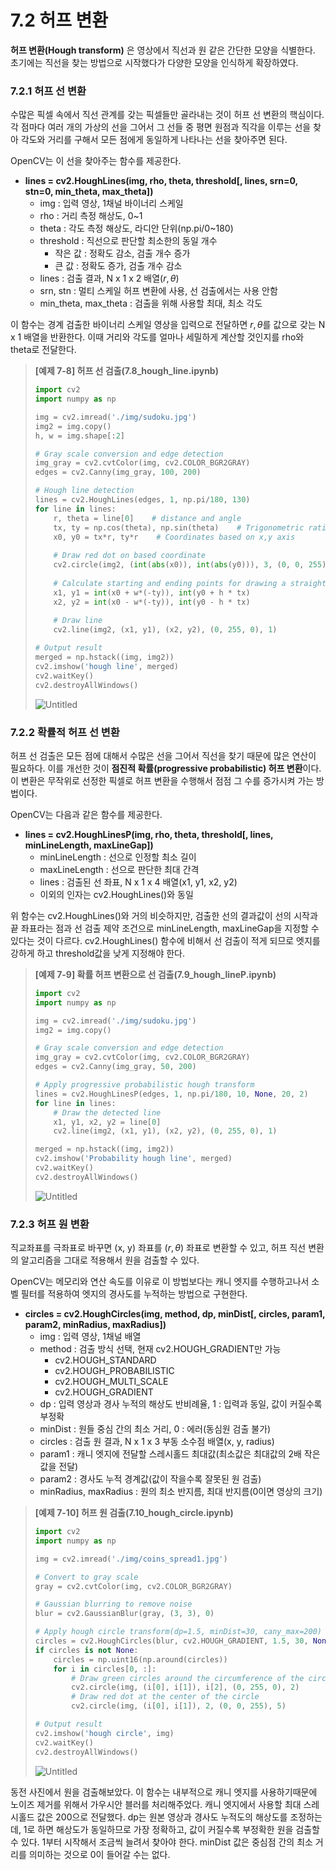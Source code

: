 # 7.2 허프 변환

**허프 변환(Hough transform)** 은 영상에서 직선과 원 같은 간단한 모양을 식별한다. 초기에는 직선을 찾는 방법으로 시작했다가 다양한 모양을 인식하게 확장하였다.

### 7.2.1 허프 선 변환

수많은 픽셀 속에서 직선 관계를 갖는 픽셀들만 골라내는 것이 허프 선 변환의 핵심이다. 각 점마다 여러 개의 가상의 선을 그어서 그 선들 중 평면 원점과 직각을 이루는 선을 찾아 각도와 거리를 구해서 모든 점에게 동일하게 나타나는 선을 찾아주면 된다.

OpenCV는 이 선을 찾아주는 함수를 제공한다.

- **lines = cv2.HoughLines(img, rho, theta, threshold[, lines, srn=0, stn=0, min_theta, max_theta])**
    - img : 입력 영상, 1채널 바이너리 스케일
    - rho : 거리 측정 해상도, 0~1
    - theta : 각도 측정 해상도, 라디안 단위(np.pi/0~180)
    - threshold : 직선으로 판단할 최소한의 동일 개수
        - 작은 값 : 정확도 감소, 검출 개수 증가
        - 큰 값 : 정확도 증가, 검출 개수 감소
    - lines : 검출 결과, N x 1 x 2 배열($r, \theta$)
    - srn, stn : 멀티 스케일 허프 변환에 사용, 선 검출에서는 사용 안함
    - min_theta, max_theta : 검출을 위해 사용할 최대, 최소 각도

이 함수는 경계 검출한 바이너리 스케일 영상을 입력으로 전달하면 $r, \theta$를 값으로 갖는 N x 1 배열을 반환한다. 이때 거리와 각도를 얼마나 세밀하게 계산할 것인지를 rho와 theta로 전달한다.


> **[예제 7-8] 허프 선 검출(7.8_hough_line.ipynb)**
> 
> 
> ```python
> import cv2
> import numpy as np
> 
> img = cv2.imread('./img/sudoku.jpg')
> img2 = img.copy()
> h, w = img.shape[:2]
> 
> # Gray scale conversion and edge detection
> img_gray = cv2.cvtColor(img, cv2.COLOR_BGR2GRAY)
> edges = cv2.Canny(img_gray, 100, 200)
> 
> # Hough line detection
> lines = cv2.HoughLines(edges, 1, np.pi/180, 130)
> for line in lines:
>     r, theta = line[0]    # distance and angle
>     tx, ty = np.cos(theta), np.sin(theta)    # Trigonometric ratios for x and y axes
>     x0, y0 = tx*r, ty*r    # Coordinates based on x,y axis
>     
>     # Draw red dot on based coordinate
>     cv2.circle(img2, (int(abs(x0)), int(abs(y0))), 3, (0, 0, 255), -1)
>     
>     # Calculate starting and ending points for drawing a straight line equation
>     x1, y1 = int(x0 + w*(-ty)), int(y0 + h * tx)
>     x2, y2 = int(x0 - w*(-ty)), int(y0 - h * tx)
>     
>     # Draw line
>     cv2.line(img2, (x1, y1), (x2, y2), (0, 255, 0), 1)
> 
> # Output result
> merged = np.hstack((img, img2))
> cv2.imshow('hough line', merged)
> cv2.waitKey()
> cv2.destroyAllWindows()
> ```
> 
> ![Untitled](7%202%20%E1%84%92%E1%85%A5%E1%84%91%E1%85%B3%20%E1%84%87%E1%85%A7%E1%86%AB%E1%84%92%E1%85%AA%E1%86%AB%2004a5c0f269914fa4bc5804c319a8f2a9/Untitled.png)
> 

### 7.2.2 확률적 허프 선 변환

허프 선 검출은 모든 점에 대해서 수많은 선을 그어서 직선을 찾기 때문에 많은 연산이 필요하다. 이를 개선한 것이 **점진적 확률(progressive probabilistic) 허프 변환**이다. 이 변환은 무작위로 선정한 픽셀로 허프 변환을 수행해서 점점 그 수를 증가시켜 가는 방법이다.

OpenCV는 다음과 같은 함수를 제공한다.

- **lines = cv2.HoughLinesP(img, rho, theta, threshold[, lines, minLineLength, maxLineGap])**
    - minLineLength : 선으로 인정할 최소 길이
    - maxLineLength : 선으로 판단한 최대 간격
    - lines : 검출된 선 좌표, N x 1 x 4 배열(x1, y1, x2, y2)
    - 이외의 인자는 cv2.HoughLines()와 동일

위 함수는 cv2.HoughLines()와 거의 비슷하지만, 검출한 선의 결과값이 선의 시작과 끝 좌표라는 점과 선 검출 제약 조건으로 minLineLength, maxLineGap을 지정할 수 있다는 것이 다르다. cv2.HoughLines() 함수에 비해서 선 검출이 적게 되므로 엣지를 강하게 하고 threshold값을 낮게 지정해야 한다.


> **[예제 7-9] 확률 허프 변환으로 선 검출(7.9_hough_lineP.ipynb)**
> 
> 
> ```python
> import cv2
> import numpy as np
> 
> img = cv2.imread('./img/sudoku.jpg')
> img2 = img.copy()
> 
> # Gray scale conversion and edge detection
> img_gray = cv2.cvtColor(img, cv2.COLOR_BGR2GRAY)
> edges = cv2.Canny(img_gray, 50, 200)
> 
> # Apply progressive probabilistic hough transform
> lines = cv2.HoughLinesP(edges, 1, np.pi/180, 10, None, 20, 2)
> for line in lines:
>     # Draw the detected line
>     x1, y1, x2, y2 = line[0]
>     cv2.line(img2, (x1, y1), (x2, y2), (0, 255, 0), 1)
> 
> merged = np.hstack((img, img2))
> cv2.imshow('Probability hough line', merged)
> cv2.waitKey()
> cv2.destroyAllWindows()
> ```
> 
> ![Untitled](7%202%20%E1%84%92%E1%85%A5%E1%84%91%E1%85%B3%20%E1%84%87%E1%85%A7%E1%86%AB%E1%84%92%E1%85%AA%E1%86%AB%2004a5c0f269914fa4bc5804c319a8f2a9/Untitled%201.png)
> 

### 7.2.3 허프 원 변환

직교좌표를 극좌표로 바꾸면 (x, y) 좌표를 ($r, \theta$) 좌표로 변환할 수 있고, 허프 직선 변환의 알고리즘을 그대로 적용해서 원을 검출할 수 있다. 

OpenCV는 메모리와 연산 속도를 이유로 이 방법보다는 캐니 엣지를 수행하고나서 소벨 필터를 적용하여 엣지의 경사도를 누적하는 방법으로 구현한다.

- **circles = cv2.HoughCircles(img, method, dp, minDist[, circles, param1, param2, minRadius, maxRadius])**
    - img : 입력 영상, 1채널 배열
    - method : 검출 방식 선택, 현재 cv2.HOUGH_GRADIENT만 가능
        - cv2.HOUGH_STANDARD
        - cv2.HOUGH_PROBABILISTIC
        - cv2.HOUGH_MULTI_SCALE
        - cv2.HOUGH_GRADIENT
    - dp : 입력 영상과 경사 누적의 해상도 반비례율, 1 : 입력과 동일, 값이 커질수록 부정확
    - minDist : 원들 중심 간의 최소 거리, 0 : 에러(동심원 검출 불가)
    - circles : 검출 원 결과, N x 1 x 3 부동 소수점 배열(x, y, radius)
    - param1 : 캐니 엣지에 전달할 스레시홀드 최대값(최소값은 최대값의 2배 작은 값을 전달)
    - param2 : 경사도 누적 경계값(값이 작을수록 잘못된 원 검출)
    - minRadius, maxRadius : 원의 최소 반지름, 최대 반지름(0이면 영상의 크기)
    

> **[예제 7-10] 허프 원 검출(7.10_hough_circle.ipynb)**
> 
> 
> ```python
> import cv2
> import numpy as np
> 
> img = cv2.imread('./img/coins_spread1.jpg')
> 
> # Convert to gray scale
> gray = cv2.cvtColor(img, cv2.COLOR_BGR2GRAY)
> 
> # Gaussian blurring to remove noise
> blur = cv2.GaussianBlur(gray, (3, 3), 0)
> 
> # Apply hough circle transform(dp=1.5, minDist=30, cany_max=200)
> circles = cv2.HoughCircles(blur, cv2.HOUGH_GRADIENT, 1.5, 30, None, 200)
> if circles is not None:
>     circles = np.uint16(np.around(circles))
>     for i in circles[0, :]:
>         # Draw green circles around the circumference of the circle
>         cv2.circle(img, (i[0], i[1]), i[2], (0, 255, 0), 2)
>         # Draw red dot at the center of the circle
>         cv2.circle(img, (i[0], i[1]), 2, (0, 0, 255), 5)
> 
> # Output result
> cv2.imshow('hough circle', img)
> cv2.waitKey()
> cv2.destroyAllWindows()
> ```
> 
> ![Untitled](7%202%20%E1%84%92%E1%85%A5%E1%84%91%E1%85%B3%20%E1%84%87%E1%85%A7%E1%86%AB%E1%84%92%E1%85%AA%E1%86%AB%2004a5c0f269914fa4bc5804c319a8f2a9/Untitled%202.png)
> 

동전 사진에서 원을 검출해보았다. 이 함수는 내부적으로 캐니 엣지를 사용하기때문에 노이즈 제거를 위해서 가우시안 블러를 처리해주었다. 캐니 엣지에서 사용할 최대 스레시홀드 값은 200으로 전달했다. dp는 원본 영상과 경사도 누적도의 해상도를 조정하는데, 1로 하면 해상도가 동일하므로 가장 정확하고, 값이 커질수록 부정확한 원을 검출할 수 있다. 1부터 시작해서 조금씩 늘려서 찾아야 한다. minDist 값은 중심점 간의 최소 거리를 의미하는 것으로 0이 들어갈 수는 없다.
